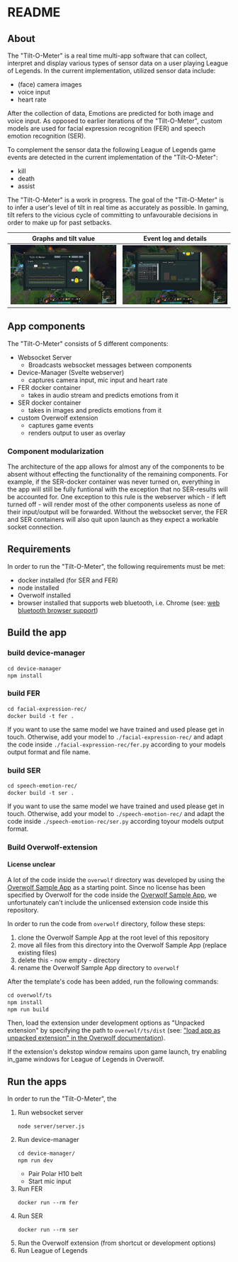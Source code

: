 # README

## About

The "Tilt-O-Meter" is a real time multi-app software that can collect, interpret and display various types of sensor data on a user playing League of Legends. In the current implementation, utilized sensor data include:
-  (face) camera images
-  voice input
-  heart rate

After the collection of data, Emotions are predicted for both image and voice input. As opposed to earlier iterations of the "Tilt-O-Meter", custom models are used for facial expression recognition (FER) and speech emotion recognition (SER).

To complement the sensor data the following League of Legends game events are detected in the current implementation of the "Tilt-O-Meter":
- kill
- death
- assist

The "Tilt-O-Meter" is a work in progress.
The goal of the "Tilt-O-Meter" is to infer a user's level of tilt in real time as accurately as possible. In gaming, tilt refers to the vicious cycle of committing to unfavourable decisions in order to make up for past setbacks.


<!-- ## Screenshots -->

Graphs and tilt value             |  Event log and details
:-------------------------:|:-------------------------:
![screenshot](demo/overlay-graphs.jpg)  |  ![screenshot](demo/overlay-detail.jpg)



## App components
The "Tilt-O-Meter" consists of 5 different components:
- Websocket Server
  - Broadcasts websocket messages between components
- Device-Manager (Svelte webserver)
  - captures camera input, mic input and heart rate
- FER docker container
  - takes in audio stream and predicts emotions from it
- SER docker container
  - takes in images and predicts emotions from it
- custom Overwolf extension
  - captures game events
  - renders output to user as overlay

### Component modularization

The architecture of the app allows for almost any of the components to be absent without effecting the functionality of the remaining components. For example, if the SER-docker container was never turned on, everything in the app will still be fully funtional with the exception that no SER-results will be accounted for. One exception to this rule is the webserver which - if left turned off - will render most of the other components useless as none of their input/output will be forwarded. Without the websocket server, the FER and SER containers will also quit upon launch as they expect a workable socket connection.


## Requirements
In order to run the "Tilt-O-Meter", the following requirements must be met:
- docker installed (for SER and FER)
- node installed
- Overwolf installed
- browser installed that supports web bluetooth, i.e. Chrome (see: [web bluetooth browser support](https://caniuse.com/web-bluetooth))


## Build the app


### build device-manager

```
cd device-manager
npm install
```
### build FER
```
cd facial-expression-rec/
docker build -t fer .
```

If you want to use the same model we have trained and used please get in touch. Otherwise, add your model to `./facial-expression-rec/` and adapt the code inside `./facial-expression-rec/fer.py` according to your models output format and file name.  

### build SER
```
cd speech-emotion-rec/
docker build -t ser .
```

If you want to use the same model we have trained and used please get in touch. Otherwise, add your model to `./speech-emotion-rec/` and adapt the code inside `./speech-emotion-rec/ser.py` according toyour models output format.  

### Build Overwolf-extension

#### License unclear

A lot of the code inside the `overwolf` directory was developed by using the [Overwolf Sample App](https://github.com/overwolf/sample-app) as a starting point. Since no license has been specified by Overwolf for the code inside the [Overwolf Sample App](https://github.com/overwolf/sample-app), we unfortunately can't include the unlicensed extension code inside this repository.

In order to run the code from `overwolf` directory, follow these steps:
1. clone the Overwolf Sample App at the root level of this repository
2. move all files from this directory into the Overwolf Sample App (replace existing files)
3. delete this - now empty - directory
4. rename the Overwolf Sample App directory to `overwolf`

After the template's code has been added, run the following commands: 

```
cd overwolf/ts
npm install
npm run build
```
Then, load the extension under development options as "Unpacked extension" by specifying the path to `overwolf/ts/dist` 
(see: ["load app as unpacked extension" in the Overwolf documentation](https://overwolf.github.io/start/basic-app/sample-app#5-load-the-app-as-unpacked-extension)).

If the extension's dekstop window remains upon game launch, try enabling in_game windows for League of Legends in Overwolf.

## Run the apps
In order to run the "Tilt-O-Meter", the 

1. Run websocket server
    ```
    node server/server.js
    ```
2. Run device-manager
    ```
    cd device-manager/
    npm run dev
    ```
    - Pair Polar H10 belt
    - Start mic input
3. Run FER
    ```
    docker run --rm fer
    ```
4. Run SER
    ```
    docker run --rm ser
    ```
5. Run the Overwolf extension (from shortcut or development options)
1. Run League of Legends
